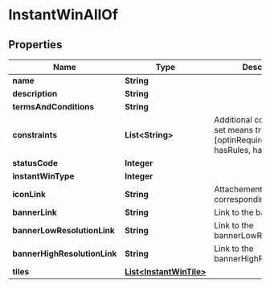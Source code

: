 

# InstantWinAllOf


## Properties

Name | Type | Description | Notes
------------ | ------------- | ------------- | -------------
**name** | **String** |  |  [optional]
**description** | **String** |  |  [optional]
**termsAndConditions** | **String** |  |  [optional]
**constraints** | **List&lt;String&gt;** | Additional constraints, if set means true [optinRequiredForEntrants, hasRules, hasRewards] |  [optional]
**statusCode** | **Integer** |  |  [optional]
**instantWinType** | **Integer** |  | 
**iconLink** | **String** | Attachement id for the corresponding icon image. |  [optional]
**bannerLink** | **String** | Link to the banner |  [optional]
**bannerLowResolutionLink** | **String** | Link to the bannerLowResolution |  [optional]
**bannerHighResolutionLink** | **String** | Link to the bannerHighResolution |  [optional]
**tiles** | [**List&lt;InstantWinTile&gt;**](InstantWinTile.md) |  | 



